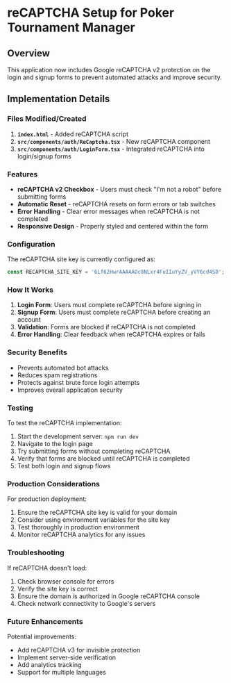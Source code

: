 # reCAPTCHA Setup for Poker Tournament Manager

## Overview

This application now includes Google reCAPTCHA v2 protection on the login and signup forms to prevent automated attacks and improve security.

## Implementation Details

### Files Modified/Created

1. **`index.html`** - Added reCAPTCHA script
2. **`src/components/auth/ReCaptcha.tsx`** - New reCAPTCHA component
3. **`src/components/auth/LoginForm.tsx`** - Integrated reCAPTCHA into login/signup forms

### Features

- **reCAPTCHA v2 Checkbox** - Users must check "I'm not a robot" before submitting forms
- **Automatic Reset** - reCAPTCHA resets on form errors or tab switches
- **Error Handling** - Clear error messages when reCAPTCHA is not completed
- **Responsive Design** - Properly styled and centered within the form

### Configuration

The reCAPTCHA site key is currently configured as:
```typescript
const RECAPTCHA_SITE_KEY = '6Lf62HwrAAAAAOc8NLxr4FuIIuYyZV_yVY6cd4SD';
```

### How It Works

1. **Login Form**: Users must complete reCAPTCHA before signing in
2. **Signup Form**: Users must complete reCAPTCHA before creating an account
3. **Validation**: Forms are blocked if reCAPTCHA is not completed
4. **Error Handling**: Clear feedback when reCAPTCHA expires or fails

### Security Benefits

- Prevents automated bot attacks
- Reduces spam registrations
- Protects against brute force login attempts
- Improves overall application security

### Testing

To test the reCAPTCHA implementation:

1. Start the development server: `npm run dev`
2. Navigate to the login page
3. Try submitting forms without completing reCAPTCHA
4. Verify that forms are blocked until reCAPTCHA is completed
5. Test both login and signup flows

### Production Considerations

For production deployment:

1. Ensure the reCAPTCHA site key is valid for your domain
2. Consider using environment variables for the site key
3. Test thoroughly in production environment
4. Monitor reCAPTCHA analytics for any issues

### Troubleshooting

If reCAPTCHA doesn't load:

1. Check browser console for errors
2. Verify the site key is correct
3. Ensure the domain is authorized in Google reCAPTCHA console
4. Check network connectivity to Google's servers

### Future Enhancements

Potential improvements:

- Add reCAPTCHA v3 for invisible protection
- Implement server-side verification
- Add analytics tracking
- Support for multiple languages 